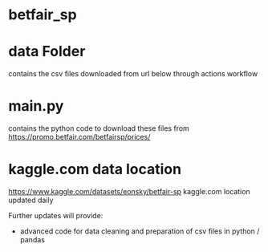# betfair_sp

# data Folder

contains the csv files downloaded from url below through actions workflow

# main.py

contains the python code to download these files from https://promo.betfair.com/betfairsp/prices/

# kaggle.com data location

https://www.kaggle.com/datasets/eonsky/betfair-sp
kaggle.com location updated daily

Further updates will provide:

- advanced code for data cleaning and preparation of csv files in python / pandas

